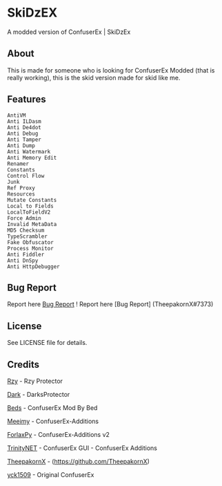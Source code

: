 # SkiDzEX
 A modded version of ConfuserEx | SkiDzEx
 
## About
This is made for someone who is looking for ConfuserEx Modded (that is really working), this is the skid version made for skid
like me.

## Features
    AntiVM
    Anti ILDasm
    Anti De4dot
    Anti Debug 
    Anti Tamper
    Anti Dump
    Anti Watermark
    Anti Memory Edit
    Renamer 
    Constants
    Control Flow
    Junk
    Ref Proxy
    Resources 
    Mutate Constants
    Local to Fields
    LocalToFieldV2
    Force Admin
    Invalid MetaData
    MD5 Checksum
    TypeScrambler
    Fake Obfuscator
    Process Monitor
    Anti Fiddler
    Anti DnSpy
    Anti HttpDebugger

## Bug Report
Report here [Bug Report](https://github.com/NotPrab/SkiDzEX/issues) !
Report here [Bug Report] (TheepakornX#7373)

## License
See LICENSE file for details.

## Credits
[Rzy](https://github.com/Riziebtw/RzyProtector) - Rzy Protector

[Dark](https://github.com/darkshoz) - DarksProtector

[Beds](https://github.com/BedTheGod/ConfuserEx-Mod-By-Bed) - ConfuserEx Mod By Bed

[Meeimy](https://github.com/Meeimy/ConfuserEx-Additions) - ConfuserEx-Additions

[ForlaxPy](https://github.com/ForlaxPy/ConfuserEx-Additions-v2) - ConfuserEx-Additions v2

[TrinityNET](https://github.com/TrinityNET/Trinity-ConfuserEx-Mod) - ConfuserEx GUI - ConfuserEx Additions

[TheepakornX]() - (https://github.com/TheepakornX)

[yck1509](https://github.com/yck1509/ConfuserEx) - Original ConfuserEx
